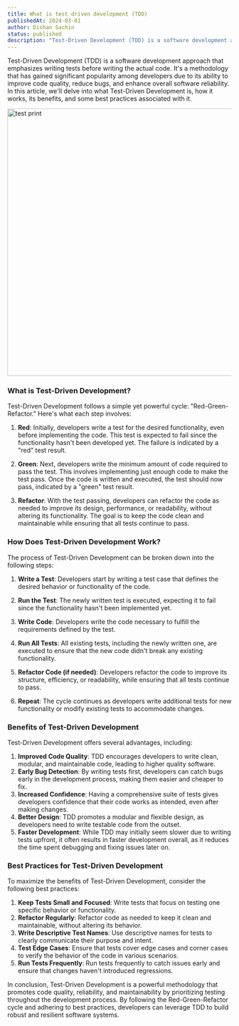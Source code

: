 ```yaml
---
title: What is test driven development (TDD)
publishedAt: 2024-03-01
author: Dishan Sachin
status: published
description: "Test-Driven Development (TDD) is a software development approach that emphasizes writing tests before writing the actual code. Let's explore what TDD is, how it works, its benefits, and best practices associated with it."
---
```


Test-Driven Development (TDD) is a software development approach that emphasizes writing tests before writing the actual code. It's a methodology that has gained significant popularity among developers due to its ability to improve code quality, reduce bugs, and enhance overall software reliability. In this article, we'll delve into what Test-Driven Development is, how it works, its benefits, and some best practices associated with it.

<div>
    <img src="https://media.tenor.com/QO8CzCTdmV4AAAAM/test-print.gif" width="600" alt="test print" title="test print"/>
</div>

### What is Test-Driven Development?

Test-Driven Development follows a simple yet powerful cycle: "Red-Green-Refactor." Here's what each step involves:

1. **Red**: Initially, developers write a test for the desired functionality, even before implementing the code. This test is expected to fail since the functionality hasn't been developed yet. The failure is indicated by a "red" test result.

2. **Green**: Next, developers write the minimum amount of code required to pass the test. This involves implementing just enough code to make the test pass. Once the code is written and executed, the test should now pass, indicated by a "green" test result.

3. **Refactor**: With the test passing, developers can refactor the code as needed to improve its design, performance, or readability, without altering its functionality. The goal is to keep the code clean and maintainable while ensuring that all tests continue to pass.

### How Does Test-Driven Development Work?

The process of Test-Driven Development can be broken down into the following steps:

1. **Write a Test**: Developers start by writing a test case that defines the desired behavior or functionality of the code.

2. **Run the Test**: The newly written test is executed, expecting it to fail since the functionality hasn't been implemented yet.

3. **Write Code**: Developers write the code necessary to fulfill the requirements defined by the test.

4. **Run All Tests**: All existing tests, including the newly written one, are executed to ensure that the new code didn't break any existing functionality.

5. **Refactor Code (if needed)**: Developers refactor the code to improve its structure, efficiency, or readability, while ensuring that all tests continue to pass.

6. **Repeat**: The cycle continues as developers write additional tests for new functionality or modify existing tests to accommodate changes.

### Benefits of Test-Driven Development

Test-Driven Development offers several advantages, including:

1. **Improved Code Quality**: TDD encourages developers to write clean, modular, and maintainable code, leading to higher quality software.
2. **Early Bug Detection**: By writing tests first, developers can catch bugs early in the development process, making them easier and cheaper to fix.
3. **Increased Confidence**: Having a comprehensive suite of tests gives developers confidence that their code works as intended, even after making changes.
4. **Better Design**: TDD promotes a modular and flexible design, as developers need to write testable code from the outset.
5. **Faster Development**: While TDD may initially seem slower due to writing tests upfront, it often results in faster development overall, as it reduces the time spent debugging and fixing issues later on.

### Best Practices for Test-Driven Development

To maximize the benefits of Test-Driven Development, consider the following best practices:

1. **Keep Tests Small and Focused**: Write tests that focus on testing one specific behavior or functionality.
2. **Refactor Regularly**: Refactor code as needed to keep it clean and maintainable, without altering its behavior.
3. **Write Descriptive Test Names**: Use descriptive names for tests to clearly communicate their purpose and intent.
4. **Test Edge Cases**: Ensure that tests cover edge cases and corner cases to verify the behavior of the code in various scenarios.
5. **Run Tests Frequently**: Run tests frequently to catch issues early and ensure that changes haven't introduced regressions.

In conclusion, Test-Driven Development is a powerful methodology that promotes code quality, reliability, and maintainability by prioritizing testing throughout the development process. By following the Red-Green-Refactor cycle and adhering to best practices, developers can leverage TDD to build robust and resilient software systems.
